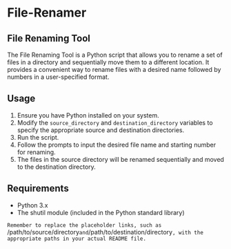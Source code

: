# File-Renamer
## File Renaming Tool

The File Renaming Tool is a Python script that allows you to rename a set of files in a directory and sequentially move them to a different location. It provides a convenient way to rename files with a desired name followed by numbers in a user-specified format.

## Usage

1. Ensure you have Python installed on your system.
2. Modify the `source_directory` and `destination_directory` variables to specify the appropriate source and destination directories.
3. Run the script.
4. Follow the prompts to input the desired file name and starting number for renaming.
5. The files in the source directory will be renamed sequentially and moved to the destination directory.

## Requirements
* Python 3.x
* The shutil module (included in the Python standard library)

`Remember to replace the placeholder links, such as `/path/to/source/directory` and `/path/to/destination/directory`, with the appropriate paths in your actual README file.`
